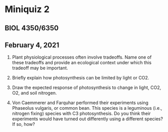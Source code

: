 # Miniquiz 2
## BIOL 4350/6350
## February 4, 2021

1. Plant physiological processes often involve tradeoffs. 
Name one of these tradeoffs and provide an ecological context under which this tradeoff may be important.

2. Briefly explain how photosynthesis can be limited by light or CO2.

3. Draw the expected response of photosynthesis to change in light, CO2, O2, and soil nitrogen.

4. Von Caemmerer and Farquhar performed their experiments using Phaseolus vulgaris, or common bean. 
This species is a leguminous (i.e., nitrogen fixing) species with C3 photosynthesis. 
Do you think their experiments would have turned out differently using a different species? If so, how?